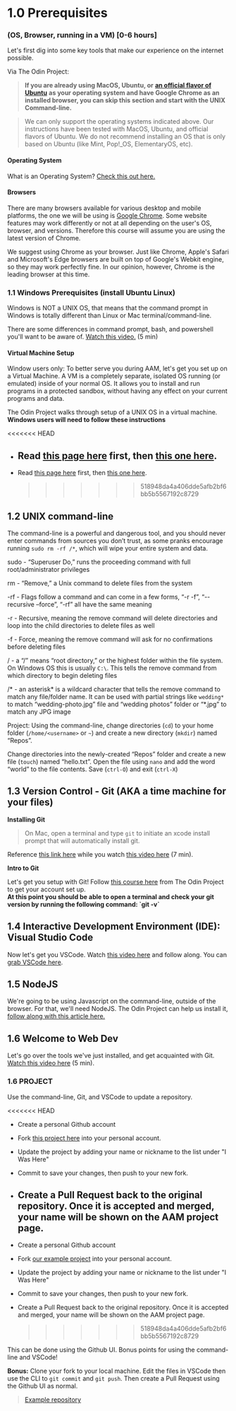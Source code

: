 # 1.0 Prerequisites

### (OS, Browser, running in a VM) \[0-6 hours]

Let's first dig into some key tools that make our experience on the internet possible.

Via The Odin Project:

> **If you are already using MacOS, Ubuntu, or** [**an official flavor of Ubuntu**](https://wiki.ubuntu.com/UbuntuFlavors) **as your operating system and have Google Chrome as an installed browser, you can skip this section and start with the UNIX Command-line.**

> We can only support the operating systems indicated above. Our instructions have been tested with MacOS, Ubuntu, and official flavors of Ubuntu. We do not recommend installing an OS that is only based on Ubuntu (like Mint, Pop!\_OS, ElementaryOS, etc).

#### Operating System

What is an Operating System? [Check this out here.](https://edu.gcfglobal.org/en/computerbasics/understanding-operating-systems/1/)

#### Browsers

There are many browsers available for various desktop and mobile platforms, the one we will be using is [Google Chrome](https://www.google.com/chrome/). Some website features may work differently or not at all depending on the user's OS, browser, and versions. Therefore this course will assume you are using the latest version of Chrome.

We suggest using Chrome as your browser. Just like Chrome, Apple's Safari and Microsoft's Edge browsers are built on top of Google's Webkit engine, so they may work perfectly fine. In our opinion, however, Chrome is the leading browser at this time.

### 1.1 Windows Prerequisites (install Ubuntu Linux)

Windows is NOT a UNIX OS, that means that the command prompt in Windows is totally different than Linux or Mac terminal/command-line.

There are some differences in command prompt, bash, and powershell you'll want to be aware of. [Watch this video.](https://www.youtube.com/watch?v=nahtw\_csB5w) (5 min)

#### Virtual Machine Setup

Window users only: To better serve you during AAM, let's get you set up on a Virtual Machine. A VM is a completely separate, isolated OS running (or emulated) inside of your normal OS. It allows you to install and run programs in a protected sandbox, without having any effect on your current programs and data.

The Odin Project walks through setup of a UNIX OS in a virtual machine. **Windows users will need to follow these instructions**

<<<<<<< HEAD

* ## Read [this page here](https://www.theodinproject.com/lessons/foundations-installation-overview) first, then [this one here](https://www.theodinproject.com/lessons/foundations-installations).
*   Read [this page here](https://www.theodinproject.com/lessons/foundations-installation-overview) first, then [this one here](https://www.theodinproject.com/lessons/foundations-installations).

    > > > > > > > 518948da4a406dde5afb2bf6bb5b5567192c8729

## 1.2 UNIX command-line

The command-line is a powerful and dangerous tool, and you should never enter commands from sources you don’t trust, as some pranks encourage running `sudo rm -rf /*`, which will wipe your entire system and data.

sudo - “Superuser Do,” runs the proceeding command with full root/administrator privileges

rm - “Remove,” a Unix command to delete files from the system

\-rf - Flags follow a command and can come in a few forms, “-r -f”, “--recursive –force”, “-rf” all have the same meaning

\-r - Recursive, meaning the remove command will delete directories and loop into the child directories to delete files as well

\-f - Force, meaning the remove command will ask for no confirmations before deleting files

/ - a “/” means “root directory,” or the highest folder within the file system. On Windows OS this is usually `C:\`. This tells the remove command from which directory to begin deleting files

/\* - an asterisk\* is a wildcard character that tells the remove command to match any file/folder name. It can be used with partial strings like `wedding*` to match “wedding-photo.jpg” file and “wedding photos” folder or “\*.jpg” to match any JPG image

Project: Using the command-line, change directories (`cd`) to your home folder (`/home/<username>` or `~`) and create a new directory (`mkdir`) named “Repos”.

Change directories into the newly-created “Repos” folder and create a new file (`touch`) named “hello.txt”. Open the file using `nano` and add the word “world” to the file contents. Save (`ctrl-O`) and exit (`ctrl-X`)

## 1.3 Version Control - Git (AKA a time machine for your files)

**Installing Git**

> On Mac, open a terminal and type `git` to initiate an xcode install prompt that will automatically install git.

Reference [this link here](https://git-scm.com/downloads) while you watch [this video here](https://www.youtube.com/watch?v=N-SKiqoHBnY) (7 min).

**Intro to Git**

Let's get you setup with Git! Follow [this course here](https://www.theodinproject.com/lessons/foundations-git-basics) from The Odin Project to get your account set up.\
**At this point you should be able to open a terminal and check your git version by running the following command: \`git -v\`**

## 1.4 Interactive Development Environment (IDE): Visual Studio Code

Now let's get you VSCode. Watch [this video here](https://code.visualstudio.com/docs/introvideos/basics) and follow along. You can [grab VSCode here](https://vscode.dev/).

## 1.5 NodeJS

We're going to be using Javascript on the command-line, outside of the browser. For that, we'll need NodeJS. The Odin Project can help us install it, [follow along with this article here.](https://www.theodinproject.com/lessons/foundations-installing-node-js)

## 1.6 Welcome to Web Dev

Let's go over the tools we've just installed, and get acquainted with Git. [Watch this video here](https://www.youtube.com/watch?v=HfTXHrWMGVY) (5 min).

### 1.6 PROJECT

Use the command-line, Git, and VSCode to update a repository.

<<<<<<< HEAD

* Create a personal Github account
* Fork [this project here](https://github.com/AAM-Institute/project-001) into your personal account.
* Update the project by adding your name or nickname to the list under "I Was Here"
* Commit to save your changes, then push to your new fork.
* ## Create a Pull Request back to the original repository. Once it is accepted and merged, your name will be shown on the AAM project page.
* Create a personal Github account
* Fork [our example project](https://github.com/AAM-Institute/project-001) into your personal account.
* Update the project by adding your name or nickname to the list under "I Was Here"
* Commit to save your changes, then push to your new fork.
*   Create a Pull Request back to the original repository. Once it is accepted and merged, your name will be shown on the AAM project page.

    > > > > > > > 518948da4a406dde5afb2bf6bb5b5567192c8729

This can be done using the Github UI. Bonus points for using the command-line and VSCode!

**Bonus:** Clone your fork to your local machine. Edit the files in VSCode then use the CLI to `git commit` and `git push`. Then create a Pull Request using the Github UI as normal.

> [Example repository](https://github.com/AAM-Institute/project-001)
